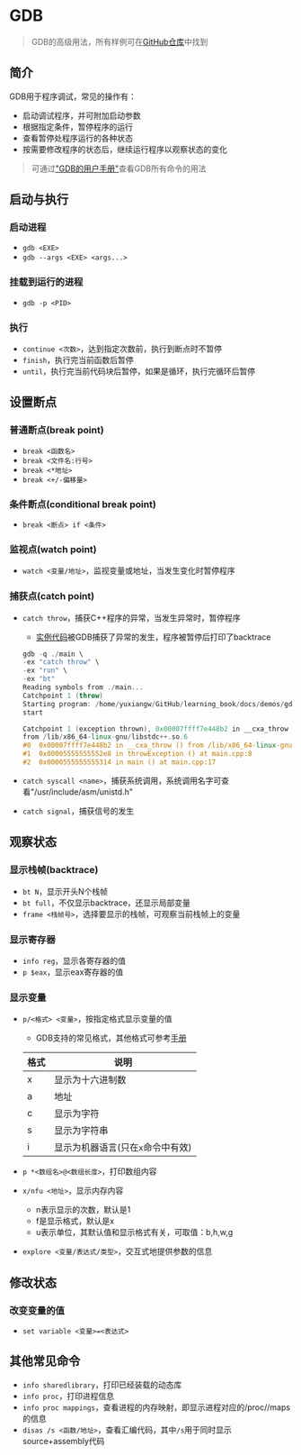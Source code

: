 # GDB

> GDB的高级用法，所有样例可在[GitHub仓库](https://github.com/LittleBee1024/learning_book/tree/main/docs/demos/gdb/code)中找到

## 简介
GDB用于程序调试，常见的操作有：

* 启动调试程序，并可附加启动参数
* 根据指定条件，暂停程序的运行
* 查看暂停处程序运行的各种状态
* 按需要修改程序的状态后，继续运行程序以观察状态的变化

> 可通过["GDB的用户手册"](https://sourceware.org/gdb/current/onlinedocs/gdb/Command-and-Variable-Index.html#Command-and-Variable-Index)查看GDB所有命令的用法

## 启动与执行

### 启动进程
* `gdb <EXE>`
* `gdb --args <EXE> <args...>`

### 挂载到运行的进程
* `gdb -p <PID>`

### 执行
* `continue <次数>`，达到指定次数前，执行到断点时不暂停
* `finish`，执行完当前函数后暂停
* `until`，执行完当前代码块后暂停，如果是循环，执行完循环后暂停

## 设置断点

### 普通断点(break point)
* `break <函数名>`
* `break <文件名:行号>`
* `break <*地址>`
* `break <+/-偏移量>`

### 条件断点(conditional break point)
* `break <断点> if <条件>`

### 监视点(watch point)
* `watch <变量/地址>`，监视变量或地址，当发生变化时暂停程序

### 捕获点(catch point)
* `catch throw`，捕获C++程序的异常，当发生异常时，暂停程序
    * [实例代码](./code/catch_throw/main.cpp)被GDB捕获了异常的发生，程序被暂停后打印了backtrace
    ```cpp
    gdb -q ./main \
    -ex "catch throw" \
    -ex "run" \
    -ex "bt"
    Reading symbols from ./main...
    Catchpoint 1 (throw)
    Starting program: /home/yuxiangw/GitHub/learning_book/docs/demos/gdb/code/catch_throw/main 
    start

    Catchpoint 1 (exception thrown), 0x00007ffff7e448b2 in __cxa_throw ()
    from /lib/x86_64-linux-gnu/libstdc++.so.6
    #0  0x00007ffff7e448b2 in __cxa_throw () from /lib/x86_64-linux-gnu/libstdc++.so.6
    #1  0x00005555555552e8 in throwException () at main.cpp:8
    #2  0x0000555555555314 in main () at main.cpp:17
    ```

* `catch syscall <name>`，捕获系统调用，系统调用名字可查看"/usr/include/asm/unistd.h"
* `catch signal`，捕获信号的发生

## 观察状态

### 显示栈帧(backtrace)
* `bt N`，显示开头N个栈帧
* `bt full`，不仅显示backtrace，还显示局部变量
* `frame <栈帧号>`，选择要显示的栈帧，可观察当前栈帧上的变量

### 显示寄存器
* `info reg`，显示各寄存器的值
* `p $eax`，显示eax寄存器的值

### 显示变量
* `p/<格式> <变量>`，按指定格式显示变量的值
    * GDB支持的常见格式，其他格式可参考[手册](https://sourceware.org/gdb/onlinedocs/gdb/Output-Formats.html#Output-Formats)

    |格式 |说明                             |
    |-    |-                               |
    |x    | 显示为十六进制数                 |
    |a    | 地址                            |
    |c    | 显示为字符                      |
    |s    | 显示为字符串                    |
    |i    | 显示为机器语言(只在`x`命令中有效) |

* `p *<数组名>@<数组长度>`，打印数组内容
* `x/nfu <地址>`，显示内存内容
    * n表示显示的次数，默认是1
    * f是显示格式，默认是x
    * u表示单位，其默认值和显示格式有关，可取值：b,h,w,g
* `explore <变量/表达式/类型>`，交互式地提供参数的信息

## 修改状态

### 改变变量的值
* `set variable <变量>=<表达式>`

## 其他常见命令

* `info sharedlibrary`，打印已经装载的动态库
* `info proc`，打印进程信息
* `info proc mappings`，查看进程的内存映射，即显示进程对应的/proc/<PID>/maps的信息
* `disas /s <函数/地址>`，查看汇编代码，其中`/s`用于同时显示source+assembly代码